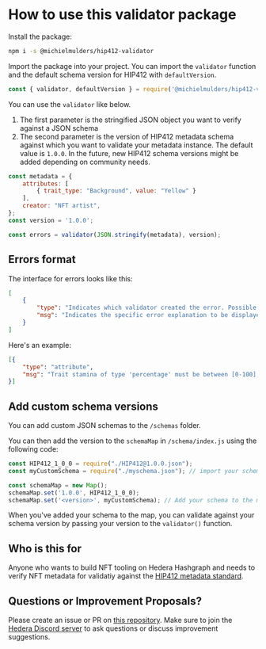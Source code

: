 # How to use this validator package

Install the package:

```bash
npm i -s @michielmulders/hip412-validator
```

Import the package into your project. You can import the `validator` function and the default schema version for HIP412 with `defaultVersion`.

```js
const { validator, defaultVersion } = require('@michielmulders/hip412-validator');
```

You can use the `validator` like below. 
1. The first parameter is the stringified JSON object you want to verify against a JSON schema
2. The second parameter is the version of HIP412 metadata schema against which you want to validate your metadata instance. The default value is `1.0.0`. In the future, new HIP412 schema versions might be added depending on community needs.

```js
const metadata = {
    attributes: [
        { trait_type: "Background", value: "Yellow" }
    ],
    creator: "NFT artist",
};
const version = '1.0.0';

const errors = validator(JSON.stringify(metadata), version);
```

## Errors format

The interface for errors looks like this:

```json
[
    {
        "type": "Indicates which validator created the error. Possible values: schema, attribute, localization, and SHA256.",
        "msg": "Indicates the specific error explanation to be displayed to the user"
    }
]
```

Here's an example:

```json
[{
    "type": "attribute",
    "msg": "Trait stamina of type 'percentage' must be between [0-100], found 157"
}]
```

## Add custom schema versions

You can add custom JSON schemas to the `/schemas` folder. 

You can then add the version to the `schemaMap` in `/schema/index.js` using the following code:

```js
const HIP412_1_0_0 = require("./HIP412@1.0.0.json");
const myCustomSchema = require("./myschema.json"); // import your schema

const schemaMap = new Map();
schemaMap.set('1.0.0', HIP412_1_0_0);
schemaMap.set('<version>', myCustomSchema); // Add your schema to the map
```

When you've added your schema to the map, you can validate against your schema version by passing your version to the `validator()` function.

## Who is this for

Anyone who wants to build NFT tooling on Hedera Hashgraph and needs to verify NFT metadata for validatiy against the [HIP412 metadata standard](https://github.com/hashgraph/hedera-improvement-proposal/blob/main/HIP/hip-412.md).

## Questions or Improvement Proposals?

Please create an issue or PR on [this repository](https://github.com/michielmulders/hip412-validator). Make sure to join the [Hedera Discord server](https://hedera.com/discord) to ask questions or discuss improvement suggestions.
